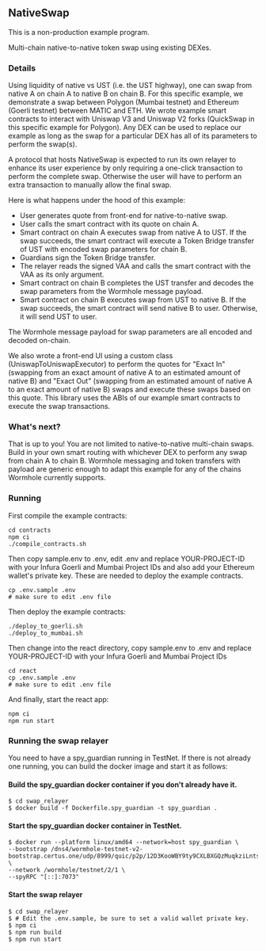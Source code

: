 ## NativeSwap

This is a non-production example program.

Multi-chain native-to-native token swap using existing DEXes.

### Details

Using liquidity of native vs UST (i.e. the UST highway), one can swap from native A on chain A to native B on chain B. For this specific example, we demonstrate a swap between Polygon (Mumbai testnet) and Ethereum (Goerli testnet) between MATIC and ETH. We wrote example smart contracts to interact with Uniswap V3 and Uniswap V2 forks (QuickSwap in this specific example for Polygon). Any DEX can be used to replace our example as long as the swap for a particular DEX has all of its parameters to perform the swap(s).

A protocol that hosts NativeSwap is expected to run its own relayer to enhance its user experience by only requiring a one-click transaction to perform the complete swap. Otherwise the user will have to perform an extra transaction to manually allow the final swap.

Here is what happens under the hood of this example:

- User generates quote from front-end for native-to-native swap.
- User calls the smart contract with its quote on chain A.
- Smart contract on chain A executes swap from native A to UST. If the swap succeeds, the smart contract will execute a Token Bridge transfer of UST with encoded swap parameters for chain B.
- Guardians sign the Token Bridge transfer.
- The relayer reads the signed VAA and calls the smart contract with the VAA as its only argument.
- Smart contract on chain B completes the UST transfer and decodes the swap parameters from the Wormhole message payload.
- Smart contract on chain B executes swap from UST to native B. If the swap succeeds, the smart contract will send native B to user. Otherwise, it will send UST to user.

The Wormhole message payload for swap parameters are all encoded and decoded on-chain.

We also wrote a front-end UI using a custom class (UniswapToUniswapExecutor) to perform the quotes for "Exact In" (swapping from an exact amount of native A to an estimated amount of native B) and "Exact Out" (swapping from an estimated amount of native A to an exact amount of native B) swaps and execute these swaps based on this quote. This library uses the ABIs of our example smart contracts to execute the swap transactions.

### What's next?

That is up to you! You are not limited to native-to-native multi-chain swaps. Build in your own smart routing with whichever DEX to perform any swap from chain A to chain B. Wormhole messaging and token transfers with payload are generic enough to adapt this example for any of the chains Wormhole currently supports.

### Running

First compile the example contracts:

```
cd contracts
npm ci
./compile_contracts.sh
```

Then copy sample.env to .env, edit .env and replace YOUR-PROJECT-ID with your Infura Goerli and Mumbai Project IDs and also add your Ethereum wallet's private key.
These are needed to deploy the example contracts.

```
cp .env.sample .env
# make sure to edit .env file
```

Then deploy the example contracts:

```
./deploy_to_goerli.sh
./deploy_to_mumbai.sh
```

Then change into the react directory, copy sample.env to .env and replace YOUR-PROJECT-ID with your Infura Goerli and Mumbai Project IDs

```
cd react
cp .env.sample .env
# make sure to edit .env file
```

And finally, start the react app:

```
npm ci
npm run start
```

### Running the swap relayer

You need to have a spy_guardian running in TestNet. If there is not already one running, you can build the docker image and start it as follows:

#### Build the spy_guardian docker container if you don't already have it.

```
$ cd swap_relayer
$ docker build -f Dockerfile.spy_guardian -t spy_guardian .
```

#### Start the spy_guardian docker container in TestNet.

```
$ docker run --platform linux/amd64 --network=host spy_guardian \
--bootstrap /dns4/wormhole-testnet-v2-bootstrap.certus.one/udp/8999/quic/p2p/12D3KooWBY9ty9CXLBXGQzMuqkziLntsVcyz4pk1zWaJRvJn6Mmt \
--network /wormhole/testnet/2/1 \
--spyRPC "[::]:7073"
```

#### Start the swap relayer

```
$ cd swap_relayer
$ # Edit the .env.sample, be sure to set a valid wallet private key.
$ npm ci
$ npm run build
$ npm run start
```
